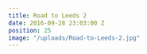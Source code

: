 ```yaml
---
title: Road to Leeds 2
date: 2016-09-28 23:03:00 Z
position: 25
image: "/uploads/Road-to-Leeds-2.jpg"
---
```


